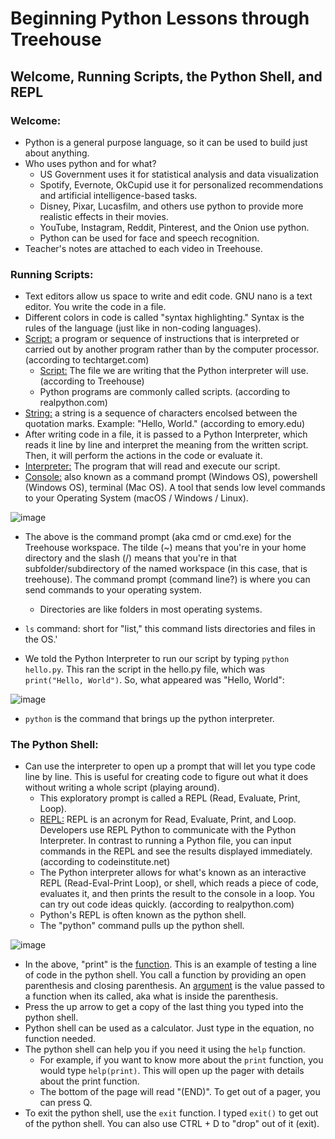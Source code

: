 # Beginning Python Lessons through Treehouse

## Welcome, Running Scripts, the Python Shell, and REPL

### Welcome:
- Python is a general purpose language, so it can be used to build just about anything.
- Who uses python and for what?
    - US Government uses it for statistical analysis and data visualization
    - Spotify, Evernote, OkCupid use it for personalized recommendations and artificial intelligence-based tasks.
    - Disney, Pixar, Lucasfilm, and others use python to provide more realistic effects in their movies.
    - YouTube, Instagram, Reddit, Pinterest, and the Onion use python.
    - Python can be used for face and speech recognition.
- Teacher's notes are attached to each video in Treehouse.


### Running Scripts:
- Text editors allow us space to write and edit code. GNU nano is a text editor. You write the code in a file.
- Different colors in code is called "syntax highlighting." Syntax is the rules of the language (just like in non-coding languages).
- <ins>Script:</ins> a program or sequence of instructions that is interpreted or carried out by another program rather than by the computer processor. (according to techtarget.com)
    - <ins>Script:</ins> The file we are writing that the Python interpreter will use. (according to Treehouse)
    - Python programs are commonly called scripts. (according to realpython.com)
- <ins>String:</ins> a string is a sequence of characters encolsed between the quotation marks. Example: "Hello, World." (according to emory.edu)
- After writing code in a file, it is passed to a Python Interpreter, which reads it line by line and interpret the meaning from the written script. Then, it will perform the actions in the code or evaluate it.
- <ins>Interpreter:</ins> The program that will read and execute our script.
- <ins>Console:</ins> also known as a command prompt (Windows OS), powershell (Windows OS), terminal (Mac OS). A tool that sends low level commands to your Operating System (macOS / Windows / Linux).

![image](https://github.com/JessieS444/learningPython/assets/157999229/3b1dc688-7843-4c6b-9b81-711958021abf)

- The above is the command prompt (aka cmd or cmd.exe) for the Treehouse workspace. The tilde (~) means that you're in your home directory and the slash (/) means that you're in that subfolder/subdirectory of the named workspace (in this case, that is treehouse). The command prompt (command line?) is where you can send commands to your operating system.
    - Directories are like folders in most operating systems.
- `ls` command: short for "list," this command lists directories and files in the OS.'

- We told the Python Interpreter to run our script by typing `python hello.py`. This ran the script in the hello.py file, which was `print("Hello, World")`. So, what appeared was "Hello, World":

![image](https://github.com/JessieS444/learningPython/assets/157999229/8e26d5a5-806c-4010-89e1-15183862d4cc)


- `python` is the command that brings up the python interpreter.

### The Python Shell:
- Can use the interpreter to open up a prompt that will let you type code line by line. This is useful for creating code to figure out what it does without writing a whole script (playing around).
    - This exploratory prompt is called a REPL (Read, Evaluate, Print, Loop).
    - <ins>REPL:</ins> REPL is an acronym for Read, Evaluate, Print, and Loop. Developers use REPL Python to communicate with the Python Interpreter. In contrast to running a Python file, you can input commands in the REPL and see the results displayed immediately. (according to codeinstitute.net)
    - The Python interpreter allows for what's known as an interactive REPL (Read-Eval-Print Loop), or shell, which reads a piece of code, evaluates it, and then prints the result to the console in a loop. You can try out code ideas quickly. (according to realpython.com)
    - Python's REPL is often known as the python shell.
    - The "python" command pulls up the python shell.

![image](https://github.com/JessieS444/learningPython/assets/157999229/6e50d97c-e4b8-40fb-92a2-100d1895526a)

- In the above, "print" is the <ins>function</ins>. This is an example of testing a line of code in the python shell. You call a function by providing an open parenthesis and closing parenthesis. An <ins>argument</ins> is the value passed to a function when its called, aka what is inside the parenthesis.
- Press the up arrow to get a copy of the last thing you typed into the python shell.
- Python shell can be used as a calculator. Just type in the equation, no function needed.
- The python shell can help you if you need it using the `help` function.
    - For example, if you want to know more about the `print` function, you would type `help(print)`. This will open up the pager with details about the print function.
    - The bottom of the page will read "(END)". To get out of a pager, you can press Q.
- To exit the python shell, use the `exit` function. I typed `exit()` to get out of the python shell. You can also use CTRL + D to "drop" out of it (exit).
